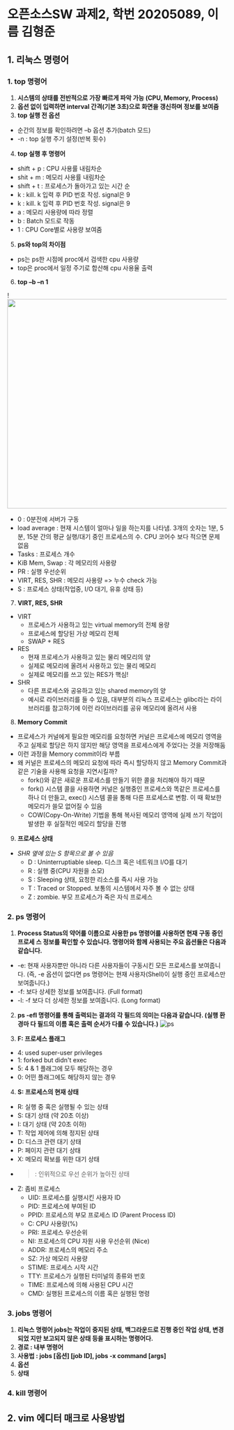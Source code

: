 # 오픈소스SW 과제2, 학번 20205089, 이름 김형준

## 1. 리눅스 명령어

### 1. top 명령어
1. **시스템의 상태를 전반적으로 가장 빠르게 파악 가능 (CPU, Memory, Process)**
2. **옵션 없이 입력하면 interval 간격(기본 3초)으로 화면을 갱신하며 정보를 보여줌**
3. **top 실행 전 옵션**
 - 순간의 정보를 확인하려면 –b 옵션 추가(batch 모드)
 - -n : top 실행 주기 설정(반복 횟수)
4. **top 실행 후 명령어**
 - shift + p : CPU 사용률 내림차순
 - shit + m : 메모리 사용률 내림차순
 - shift + t : 프로세스가 돌아가고 있는 시간 순
 - k : kill. k 입력 후 PID 번호 작성. signal은 9
 - k : kill. k 입력 후 PID 번호 작성. signal은 9
 - a : 메모리 사용량에 따라 정렬
 - b : Batch 모드로 작동
 - 1 : CPU Core별로 사용량 보여줌
5. **ps와 top의 차이점**
 - ps는 ps한 시점에 proc에서 검색한 cpu 사용량
 - top은 proc에서 일정 주기로 합산해 cpu 사용율 출력
6. **top –b –n 1**

!<img src="https://user-images.githubusercontent.com/106909588/172050535-e494437f-6845-45c6-892f-b7a50d0700eb.png" width="640" height="480">

 - 0 : 0분전에 서버가 구동
 - load average : 현재 시스템이 얼마나 일을 하는지를 나타냄. 3개의 숫자는 1분, 5분, 15분 간의 평균 실행/대기 중인 프로세스의 수. CPU 코어수 보다 적으면 문제 없음
 - Tasks : 프로세스 개수
 - KiB Mem, Swap : 각 메모리의 사용량
 - PR : 실행 우선순위
 - VIRT, RES, SHR : 메모리 사용량 => 누수 check 가능
 - S : 프로세스 상태(작업중, I/O 대기, 유휴 상태 등)

7. **VIRT, RES, SHR**
 - VIRT
   - 프로세스가 사용하고 있는 virtual memory의 전체 용량
   - 프로세스에 할당된 가상 메모리 전체
   - SWAP + RES
 - RES
   - 현재 프로세스가 사용하고 있는 물리 메모리의 양
   - 실제로 메모리에 올려서 사용하고 있는 물리 메모리
   - 실제로 메모리를 쓰고 있는 RES가 핵심!
 - SHR
   - 다른 프로세스와 공유하고 있는 shared memory의 양
   - 예시로 라이브러리를 들 수 있음, 대부분의 리눅스 프로세스는 glibc라는 라이브러리를 참고하기에 이런 라이브러리를 공유 메모리에 올려서 사용
8. **Memory Commit**
 - 프로세스가 커널에게 필요한 메모리를 요청하면 커널은 프로세스에 메모리 영역을 주고 실제로 할당은 하지 않지만 해당 영역을 프로세스에게 주었다는 것을 저장해둠
 - 이런 과정을 Memory commit이라 부름
 - 왜 커널은 프로세스의 메모리 요청에 따라 즉시 할당하지 않고 Memory Commit과 같은 기술을 사용해 요청을 지연시킬까?
   - fork()와 같은 새로운 프로세스를 만들기 위한 콜을 처리해야 하기 때문
   - fork() 시스템 콜을 사용하면 커널은 실행중인 프로세스와 똑같은 프로세스를 하나 더 만들고, exec() 시스템 콜을 통해 다른 프로세스로 변함. 이 때 확보한 메모리가 쓸모               없어질 수 있음
   - COW(Copy-On-Write) 기법을 통해 복사된 메모리 영역에 실제 쓰기 작업이 발생한 후 실질적인 메모리 할당을 진행
9. **프로세스 상태**
 - *SHR 옆에 있는 S 항목으로 볼 수 있음*
   - D : Uninterruptiable sleep. 디스크 혹은 네트워크 I/O를 대기
   - R : 실행 중(CPU 자원을 소모)
   - S : Sleeping 상태, 요청한 리소스를 즉시 사용 가능
   - T : Traced or Stopped. 보통의 시스템에서 자주 볼 수 없는 상태
   - Z : zombie. 부모 프로세스가 죽은 자식 프로세스



### 2. ps 명령어
1. **Process Status의 약어를 이름으로 사용한 ps 명령어를 사용하면 현재 구동 중인 프로세     스 정보를 확인할 수 있습니다. 명령어와 함께 사용되는 주요 옵션들은 다음과 같습니다.**
 - -e: 현재 사용자뿐만 아니라 다른 사용자들이 구동시킨 모든 프로세스를 보여줍니다. (즉, -e 옵션이 없다면 ps 명령어는 현재 사용자(Shell)이 실행 중인 프로세스만 보여줍니다.)
 - -f: 보다 상세한 정보를 보여줍니다. (Full format)
 - -l: -f 보다 더 상세한 정보를 보여줍니다. (Long format)
2. **ps -efl 명령어를 통해 출력되는 결과의 각 필드의 의미는 다음과 같습니다. (실행 환경마     다 필드의 이름 혹은 출력 순서가 다를 수 있습니다.)**
![ps](https://user-images.githubusercontent.com/106909588/172051330-e491c035-485b-48f6-94b8-750b89b67270.png)

3. **F: 프로세스 플래그**
 - 4: used super-user privileges
 - 1: forked but didn't exec
 - 5: 4 & 1 플래그에 모두 해당하는 경우
 - 0: 어떤 플래그에도 해당하지 않는 경우
4. **S: 프로세스의 현재 상태**
 - R: 실행 중 혹은 실행될 수 있는 상태
 - S: 대기 상태 (약 20초 이상)
 - I: 대기 상태 (약 20초 이하)
 - T: 작업 제어에 의해 정지된 상태
 - D: 디스크 관련 대기 상태
 - P: 페이지 관련 대기 상태
 - X: 메모리 확보를 위한 대기 상태
 - >: 인위적으로 우선 순위가 높아진 상태
 - Z: 좀비 프로세스
   - UID: 프로세스를 실행시킨 사용자 ID
   - PID: 프로세스에 부여된 ID
   - PPID: 프로세스의 부모 프로세스 ID (Parent Process ID)
   - C: CPU 사용량(%)
   - PRI: 프로세스 우선순위
   - NI: 프로세스의 CPU 자원 사용 우선순위 (Nice)
   - ADDR: 프로세스의 메모리 주소
   - SZ: 가상 메모리 사용량
   - STIME: 프로세스 시작 시간
   - TTY: 프로세스가 실행된 터미널의 종류와 번호
   - TIME: 프로세스에 의해 사용된 CPU 시간
   - CMD: 실행된 프로세스의 이름 혹은 실행된 명령
### 3. jobs 명령어
1. **리눅스 명령어 jobs는 작업이 중지된 상태, 백그라운드로 진행 중인 작업 상태, 변경 되었     지만 보고되지 않은 상태 등을 표시하는 명령어다.**
2. **경로 : 내부 명령어**
3. **사용법 : jobs [옵션] [job ID], jobs -x command [args]**
4. **옵션**
5. **상태**

### 4. kill 명령어

## 2. vim 에디터 매크로 사용방법
